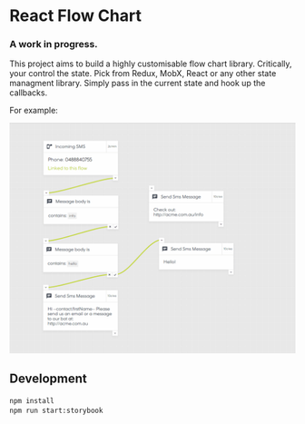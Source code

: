 # React Flow Chart

### A work in progress. 

This project aims to build a highly customisable flow chart library. Critically, your control the state. Pick from Redux, MobX, React or any other state managment library. Simply pass in the current state and hook up the callbacks.

For example:

![demo](./images/demo.gif)


## Development

```bash
npm install
npm run start:storybook
```
